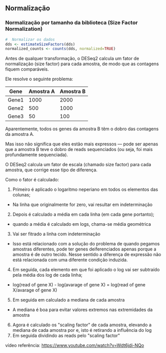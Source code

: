 
## Normalização
### Normalização por tamanho da biblioteca (Size Factor Normalization)

```R
#  Normalizar os dados
dds <- estimateSizeFactors(dds)
normalized_counts <- counts(dds, normalized=TRUE)
```

Antes de qualquer transformação, o DESeq2 calcula um fator de normalização (size factor) para cada amostra, de modo que as contagens fiquem comparáveis.

Ele resolve o seguinte problema:

| Gene  | Amostra A | Amostra B |
| ----- | --------- | --------- |
| Gene1 | 1000      | 2000      |
| Gene2 | 500       | 1000      |
| Gene3 | 50        | 100       |

Aparentemente, todos os genes da amostra B têm o dobro das contagens da amostra A.

Mas isso não significa que eles estão mais expressos — pode ser apenas que a amostra B teve o dobro de reads sequenciados (ou seja, foi mais profundamente sequenciada).

O DESeq2 calcula um fator de escala (chamado size factor) para cada amostra, que corrige esse tipo de diferença.

Como o fator é calculado:

1) Primeiro é aplicado o logaritmo neperiano em todos os elementos das colunas;
- Na linha que originalmente for zero, vai resultar em indeterminação

2) Depois é calculado a média em cada linha (em cada gene portanto);
  - quando a média é calculado em logs, chama-se média geométrica
    
3) Vai ser fitrado a linha com indeterminação
 - Isso está relacionado com a solução do problema de quando pegamos amostras diferentes, pode ter genes deiferenciados apenas porque a amostra é de outro tecido. Nesse sentido a diferença de expressão não está relacionada com uma diferente condição induzida.
   
4) Em seguida, cada elemento em que foi aplicado o log vai ser subtraído pela média dos log de cada linha;<br>
  - log(read of gene X) - log(avarage of gene X) = log(read of gene X/avarage of gene X)

5) Em seguida em calculado a mediana de cada amostra
  - A mediana é boa para evitar valores extremos nas extremidades da amostra

6) Agora é calculado os "scaling factor" de cada amostra, elevando a mediana de cada amostra por e, isto é retirando a influência do log
7) Em seguida dividindo as reads pelo "scaling factor"

vídeo referência: https://www.youtube.com/watch?v=Wdt6jdi-NQo





